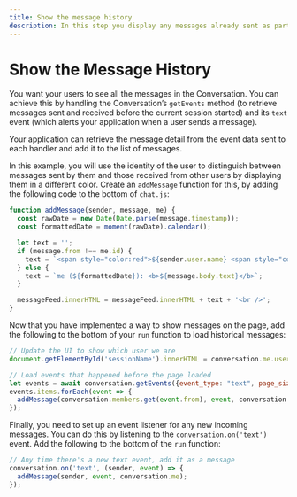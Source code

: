```yaml
---
title: Show the message history
description: In this step you display any messages already sent as part of this Conversation
---
```


# Show the Message History

You want your users to see all the messages in the Conversation. You can achieve this by handling the Conversation’s `getEvents` method (to retrieve messages sent and received before the current session started) and its `text` event (which alerts your application when a user sends a message).

Your application can retrieve the message detail from the event data sent to each handler and add it to the list of messages.

In this example, you will use the identity of the user to distinguish between messages sent by them and those received from other users by displaying them in a different color. Create an `addMessage` function for this, by adding the following code to the bottom of `chat.js`:

```javascript
function addMessage(sender, message, me) {
  const rawDate = new Date(Date.parse(message.timestamp));
  const formattedDate = moment(rawDate).calendar();

  let text = '';
  if (message.from !== me.id) {
    text = `<span style="color:red">${sender.user.name} <span style="color:red;">(${formattedDate}): <b>${message.body.text}</b></span>`;
  } else {
    text = `me (${formattedDate}): <b>${message.body.text}</b>`;
  }

  messageFeed.innerHTML = messageFeed.innerHTML + text + '<br />';
}
```

Now that you have implemented a way to show messages on the page, add the following to the bottom of your `run` function to load historical messages:

```javascript
// Update the UI to show which user we are
document.getElementById('sessionName').innerHTML = conversation.me.user.name + "'s messages"

// Load events that happened before the page loaded
let events = await conversation.getEvents({event_type: "text", page_size: 100});
events.items.forEach(event => {
  addMessage(conversation.members.get(event.from), event, conversation.me);
});
```

Finally, you need to set up an event listener for any new incoming messages. You can do this by listening to the `conversation.on('text')` event. Add the following to the bottom of the `run` function:

```javascript
// Any time there's a new text event, add it as a message
conversation.on('text', (sender, event) => {
  addMessage(sender, event, conversation.me); 
});
```

